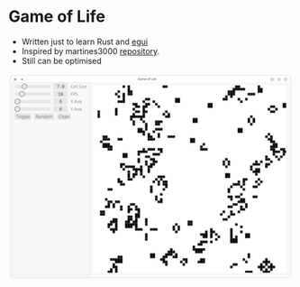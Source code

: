 # Game of Life
- Written just to learn Rust and [egui](https://github.com/emilk/egui)
- Inspired by martines3000 [repository](https://github.com/martines3000/cellular-automata-game-of-life).
- Still can be optimised

![Screenshot](https://github.com/two-six/egui-Conway-s-Game-of-Life/blob/main/assets/screenshot.png "Screenshot")
